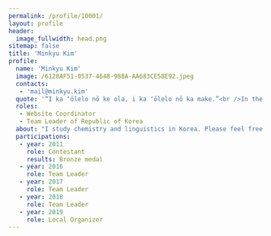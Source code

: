 ```yaml
---
permalink: /profile/10001/
layout: profile
header:
  image_fullwidth: head.png
sitemap: false
title: 'Minkyu Kim'
profile:
  name: 'Minkyu Kim'
  image: /6128AF51-0537-4648-988A-AA683CE58E92.jpeg
  contacts: 
   - 'mail@minkyu.kim'
  quote: '“I ka ʻōlelo nō ke ola, i ka ʻōlelo nō ka make.”<br />In the language there is life, in the language there is death (Ancient Hawaiian Proverb)'
  roles: 
   - Website Coordinator
   - Team Leader of Republic of Korea
  about: "I study chemistry and linguistics in Korea. Please feel free to contact me. I'm currently looking for a team for development and maintenance of the IOL website."
  participations:
   - year: 2011
     role: Contestant
     results: Bronze medal
   - year: 2016
     role: Team Leader
   - year: 2017
     role: Team Leader  
   - year: 2018
     role: Team Leader  
   - year: 2019
     role: Local Organizer  
---
```

